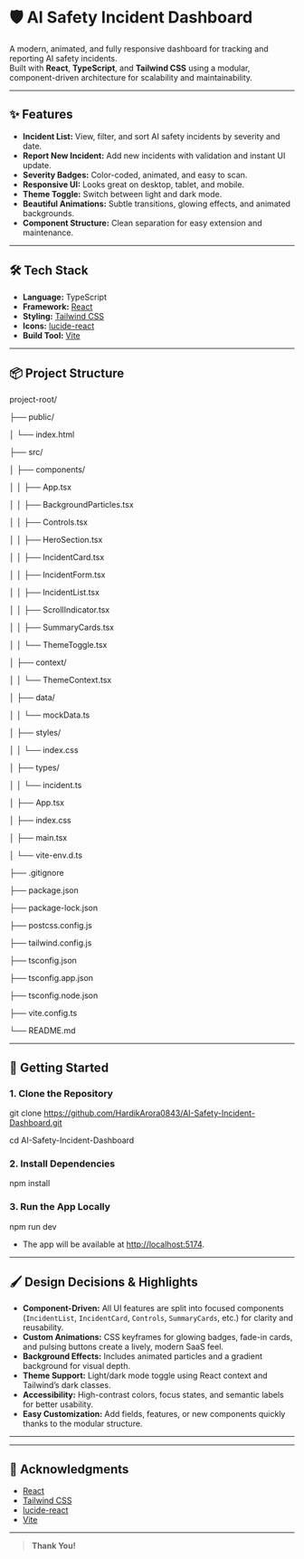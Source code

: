 # 🛡️ AI Safety Incident Dashboard

A modern, animated, and fully responsive dashboard for tracking and reporting AI safety incidents.  
Built with **React**, **TypeScript**, and **Tailwind CSS** using a modular, component-driven architecture for scalability and maintainability.

---

## ✨ Features

- **Incident List:** View, filter, and sort AI safety incidents by severity and date.
- **Report New Incident:** Add new incidents with validation and instant UI update.
- **Severity Badges:** Color-coded, animated, and easy to scan.
- **Responsive UI:** Looks great on desktop, tablet, and mobile.
- **Theme Toggle:** Switch between light and dark mode.
- **Beautiful Animations:** Subtle transitions, glowing effects, and animated backgrounds.
- **Component Structure:** Clean separation for easy extension and maintenance.

---

## 🛠️ Tech Stack

- **Language:** TypeScript
- **Framework:** [React](https://react.dev/)
- **Styling:** [Tailwind CSS](https://tailwindcss.com/)
- **Icons:** [lucide-react](https://lucide.dev/)
- **Build Tool:** [Vite](https://vitejs.dev/)

---

## 📦 Project Structure

project-root/

├── public/

│ └── index.html

├── src/

│ ├── components/

│ │ ├── App.tsx

│ │ ├── BackgroundParticles.tsx

│ │ ├── Controls.tsx

│ │ ├── HeroSection.tsx

│ │ ├── IncidentCard.tsx

│ │ ├── IncidentForm.tsx

│ │ ├── IncidentList.tsx

│ │ ├── ScrollIndicator.tsx

│ │ ├── SummaryCards.tsx

│ │ └── ThemeToggle.tsx

│ ├── context/

│ │ └── ThemeContext.tsx

│ ├── data/

│ │ └── mockData.ts

│ ├── styles/

│ │ └── index.css

│ ├── types/

│ │ └── incident.ts

│ ├── App.tsx

│ ├── index.css

│ ├── main.tsx

│ └── vite-env.d.ts

├── .gitignore

├── package.json

├── package-lock.json

├── postcss.config.js

├── tailwind.config.js

├── tsconfig.json

├── tsconfig.app.json

├── tsconfig.node.json

├── vite.config.ts

└── README.md


---

## 🚀 Getting Started

### 1. **Clone the Repository**

git clone https://github.com/HardikArora0843/AI-Safety-Incident-Dashboard.git

cd AI-Safety-Incident-Dashboard

### 2. **Install Dependencies**

npm install


### 3. **Run the App Locally**

npm run dev

- The app will be available at [http://localhost:5174](http://localhost:5174).

---

## 🖌️ Design Decisions & Highlights

- **Component-Driven:** All UI features are split into focused components (`IncidentList`, `IncidentCard`, `Controls`, `SummaryCards`, etc.) for clarity and reusability.
- **Custom Animations:** CSS keyframes for glowing badges, fade-in cards, and pulsing buttons create a lively, modern SaaS feel.
- **Background Effects:** Includes animated particles and a gradient background for visual depth.
- **Theme Support:** Light/dark mode toggle using React context and Tailwind’s dark classes.
- **Accessibility:** High-contrast colors, focus states, and semantic labels for better usability.
- **Easy Customization:** Add fields, features, or new components quickly thanks to the modular structure.

---

---

## 🙌 Acknowledgments

- [React](https://react.dev/)
- [Tailwind CSS](https://tailwindcss.com/)
- [lucide-react](https://lucide.dev/)
- [Vite](https://vitejs.dev/)

---

> **Thank You!**
